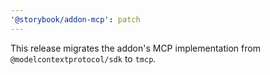 ```yaml
---
'@storybook/addon-mcp': patch
---
```


This release migrates the addon's MCP implementation from `@modelcontextprotocol/sdk` to `tmcp`.
